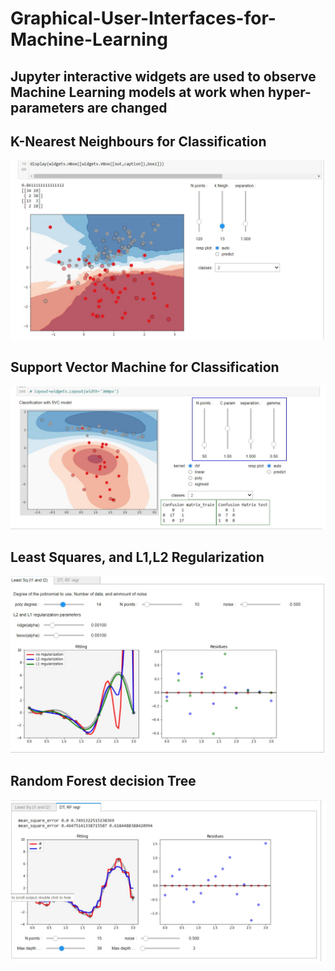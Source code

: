 # Graphical-User-Interfaces-for-Machine-Learning
## Jupyter interactive widgets are used to observe Machine Learning models at work when hyper-parameters are changed

## K-Nearest Neighbours for Classification

![alt text](https://github.com/Sergio-Per/Graphical-User-Interfaces-for-Machine-Learning/blob/main/KNN%20GUI.jpg)

## Support Vector Machine for Classification

![alt text](https://github.com/Sergio-Per/Graphical-User-Interfaces-for-Machine-Learning/blob/main/SVC%20GUI.jpg)

## Least Squares, and L1,L2 Regularization

![alt text](https://github.com/Sergio-Per/Graphical-User-Interfaces-for-Machine-Learning/blob/main/Least%20sq%20Lasso%20Ridge%20GUI.jpg)


## Random Forest decision Tree

![alt text](https://github.com/Sergio-Per/Graphical-User-Interfaces-for-Machine-Learning/blob/main/Random%20Forest%20and%20Dec%20Tree%20GUI.jpg)
